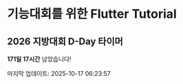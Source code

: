 # 기능대회를 위한 Flutter Tutorial 

## 2026 지방대회 D-Day 타이머
<!-- D-DAY-START -->
**171일 17시간** 남았습니다!

마지막 업데이트: 2025-10-17 06:23:57
<!-- D-DAY-END -->